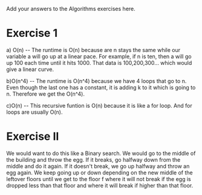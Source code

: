 Add your answers to the Algorithms exercises here.

# Exercise 1

a) O(n) -- The runtime is O(n) because are n stays the same while our variable a will go up at a linear pace. For example, if n is ten, then a will go up 100 each time until it hits 1000. That data is 100,200,300... which would give a linear curve.

b)O(n^4) -- The runtime is O(n^4) because we have 4 loops that go to n. Even though the last one has a constant, it is adding k to it which is going to n. Therefore we get the O(n^4).

c)O(n) -- This recursive funtion is O(n) because it is like a for loop. And for loops are usually O(n).

# Exercise II

We would want to do this like a Binary search. We would go to the middle of the building and throw the egg. If it breaks, go halfway down from the middle and do it again. If it doesn't break, we go up halfway and throw an egg again. We keep going up or down depending on the new middle of the leftover floors until we get to the floor f where it will not break if the egg is dropped less than that floor and where it will break if higher than that floor.
